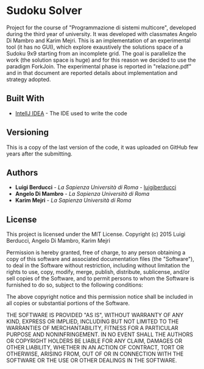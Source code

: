 # Sudoku Solver

Project for the course of "Programmazione di sistemi multicore", developed during the third year of university. It was developed with classmates Angelo Di Mambro and Karim Mejri.
This is an implementation of an experimental tool (it has no GUI), which explore exaustively the solutions space of a Sudoku 9x9 starting from an incomplete grid. The goal is parallelize the work (the solution space is huge) and for this reason we decided to use the paradigm ForkJoin.
The experimental phase is reported in "relazione.pdf" and in that document are reported details about implementation and strategy adopted.

## Built With

* [IntellJ IDEA](https://www.jetbrains.com/idea/) - The IDE used to write the code

## Versioning

This is a copy of the last version of the code, it was uploaded on GitHub few years after the submitting.

## Authors

* **Luigi Berducci** - *La Sapienza Università di Roma* - [luigiberducci](https://github.com/luigiberducci)
* **Angelo Di Mambro** - *La Sapienza Università di Roma*
* **Karim Mejri** - *La Sapienza Università di Roma*

## License

This project is licensed under the MIT License.
Copyright (c) 2015 Luigi Berducci, Angelo Di Mambro, Karim Mejri

Permission is hereby granted, free of charge, to any person
obtaining a copy of this software and associated documentation
files (the "Software"), to deal in the Software without
restriction, including without limitation the rights to use,
copy, modify, merge, publish, distribute, sublicense, and/or sell
copies of the Software, and to permit persons to whom the
Software is furnished to do so, subject to the following
conditions:

The above copyright notice and this permission notice shall be
included in all copies or substantial portions of the Software.

THE SOFTWARE IS PROVIDED "AS IS", WITHOUT WARRANTY OF ANY KIND,
EXPRESS OR IMPLIED, INCLUDING BUT NOT LIMITED TO THE WARRANTIES
OF MERCHANTABILITY, FITNESS FOR A PARTICULAR PURPOSE AND
NONINFRINGEMENT. IN NO EVENT SHALL THE AUTHORS OR COPYRIGHT
HOLDERS BE LIABLE FOR ANY CLAIM, DAMAGES OR OTHER LIABILITY,
WHETHER IN AN ACTION OF CONTRACT, TORT OR OTHERWISE, ARISING
FROM, OUT OF OR IN CONNECTION WITH THE SOFTWARE OR THE USE OR
OTHER DEALINGS IN THE SOFTWARE.

